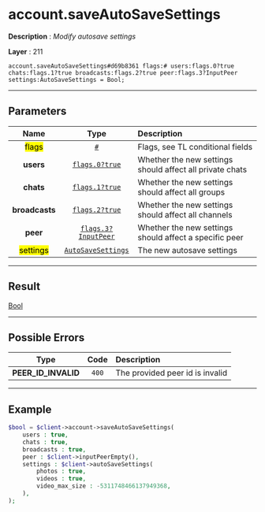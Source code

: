 # account.saveAutoSaveSettings

**Description** : *Modify autosave settings*

**Layer** : 211

```tl
account.saveAutoSaveSettings#d69b8361 flags:# users:flags.0?true chats:flags.1?true broadcasts:flags.2?true peer:flags.3?InputPeer settings:AutoSaveSettings = Bool;
```

---

## Parameters

| Name | Type | Description |
| :---: | :---: | :--- |
| <mark>flags</mark> | [`#`](type/#) | Flags, see TL conditional fields |
| **users** | [`flags.0?true`](type/true) | Whether the new settings should affect all private chats |
| **chats** | [`flags.1?true`](type/true) | Whether the new settings should affect all groups |
| **broadcasts** | [`flags.2?true`](type/true) | Whether the new settings should affect all channels |
| **peer** | [`flags.3?InputPeer`](type/InputPeer) | Whether the new settings should affect a specific peer |
| <mark>settings</mark> | [`AutoSaveSettings`](type/AutoSaveSettings) | The new autosave settings |

---

## Result

[Bool](type/Bool)

---

## Possible Errors

| Type | Code | Description |
| :---: | :---: | :--- |
| **PEER_ID_INVALID** | `400` | The provided peer id is invalid |

---

## Example

```php
$bool = $client->account->saveAutoSaveSettings(
	users : true,
	chats : true,
	broadcasts : true,
	peer : $client->inputPeerEmpty(),
	settings : $client->autoSaveSettings(
		photos : true,
		videos : true,
		video_max_size : -5311748466137949368,
	),
);
```